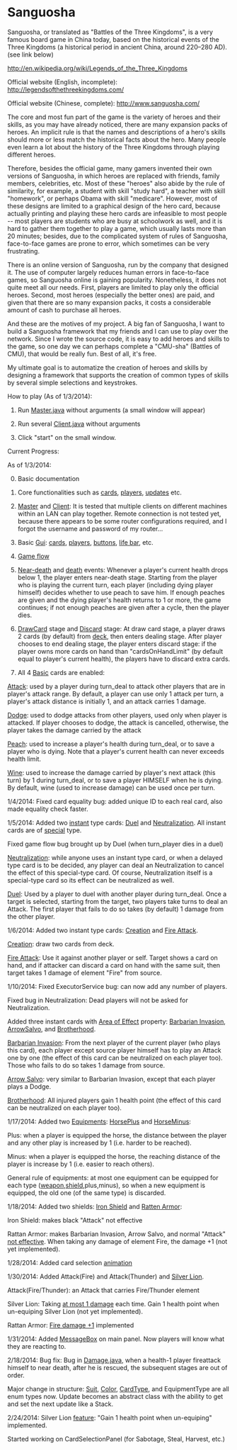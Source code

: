 ﻿Sanguosha
=========
Sanguosha, or translated as "Battles of the Three Kingdoms", is a very famous board game in China today, based on the historical events of the Three Kingdoms (a historical period in ancient China, around 220–280 AD). (see link below)

http://en.wikipedia.org/wiki/Legends_of_the_Three_Kingdoms

Official website (English, incomplete):
http://legendsofthethreekingdoms.com/

Official website (Chinese, complete):
http://www.sanguosha.com/

The core and most fun part of the game is the variety of heroes and their skills, as you may have already noticed, there are many expansion packs of heroes. An implicit rule is that the names and descriptions of a hero's skills should more or less match the historical facts about the hero. Many people even learn a lot about the history of the Three Kingdoms through playing different heroes.

Therefore, besides the official game, many gamers invented their own versions of Sanguosha, in which heroes are replaced with friends, family members, celebrities, etc. Most of these "heroes" also abide by the rule of similarity, for example, a student with skill "study hard", a teacher with skill "homework", or perhaps Obama with skill "medicare". However, most of these designs are limited to a graphical design of the hero card, because actually printing and playing these hero cards are infeasible to most people -- most players are students who are busy at schoolwork as well, and it is hard to gather them together to play a game, which usually lasts more than 20 minutes; besides, due to the complicated system of rules of Sanguosha, face-to-face games are prone to error, which sometimes can be very frustrating.

There is an online version of Sanguosha, run by the company that designed it. The use of computer largely reduces human errors in face-to-face games, so Sanguosha online is gaining popularity. Nonetheless, it does not quite meet all our needs. First, players are limited to play only the official heroes. Second, most heroes (especially the better ones) are paid, and given that there are so many expansion packs, it costs a considerable amount of cash to purchase all heroes.

And these are the motives of my project. A big fan of Sanguosha, I want to build a Sanguosha framework that my friends and I can use to play over the network. Since I wrote the source code, it is easy to add heroes and skills to the game, so one day we can perhaps complete a "CMU-sha" (Battles of CMU), that would be really fun. Best of all, it's free.

My ultimate goal is to automatize the creation of heroes and skills by designing a framework that supports the creation of common types of skills by several simple selections and keystrokes.


How to play (As of 1/3/2014):

1. Run [Master.java](https://github.com/harry5z/Sanguosha/blob/master/src/net/Master.java) without arguments (a small window will appear)

2. Run several [Client.java](https://github.com/harry5z/Sanguosha/blob/master/src/net/Client.java) without arguments

3. Click "start" on the small window.


Current Progress:

As of 1/3/2014:

0. Basic documentation

1. Core functionalities such as [cards](https://github.com/harry5z/Sanguosha/blob/master/src/cards/Card.java), [players](https://github.com/harry5z/Sanguosha/tree/master/src/player), [updates](https://github.com/harry5z/Sanguosha/blob/master/src/update/Update.java) etc.

2. [Master](https://github.com/harry5z/Sanguosha/blob/master/src/net/Master.java) and [Client](https://github.com/harry5z/Sanguosha/blob/master/src/net/Client.java):
It is tested that multiple clients on different machines within an LAN can play together. Remote connection is not tested yet, because there appears to be some router configurations required, and I forgot the username and password of my router...

3. Basic [Gui](https://github.com/harry5z/Sanguosha/tree/master/src/gui): [cards](https://github.com/harry5z/Sanguosha/blob/master/src/gui/CardGui.java), [players](https://github.com/harry5z/Sanguosha/blob/master/src/gui/PlayerGui.java), [buttons](https://github.com/harry5z/Sanguosha/blob/master/src/gui/ButtonGui.java), [life bar](https://github.com/harry5z/Sanguosha/blob/master/src/gui/LifebarGui.java), etc.

4. [Game flow](https://github.com/harry5z/Sanguosha/blob/master/src/update/Stage.java)

5. [Near-death](https://github.com/harry5z/Sanguosha/blob/master/src/update/operations/NearDeathOperation.java) and [death](https://github.com/harry5z/Sanguosha/blob/master/src/update/DeathEvent.java) events:
Whenever a player's current health drops below 1, the player enters near-death stage. Starting from the player who is playing the current turn, each player (including dying player himself) decides whether to use peach to save him. If enough peaches are given and the dying player's health returns to 1 or more, the game continues; if not enough peaches are given after a cycle, then the player dies. 

6. [DrawCard](https://github.com/harry5z/Sanguosha/blob/master/src/update/DrawCardsFromDeck.java) stage and [Discard](https://github.com/harry5z/Sanguosha/blob/master/src/update/operations/TurnDiscardOperation.java) stage:
At draw card stage, a player draws 2 cards (by default) from [deck](https://github.com/harry5z/Sanguosha/blob/master/src/core/Deck.java), then enters dealing stage. After player chooses to end dealing stage, the player enters discard stage: if the player owns more cards on hand than "cardsOnHandLimit" (by default equal to player's current health), the players have to discard extra cards.

7. All 4 [Basic](https://github.com/harry5z/Sanguosha/blob/master/src/cards/basics/Basic.java) cards are enabled:

[Attack](https://github.com/harry5z/Sanguosha/blob/master/src/cards/basics/Attack.java): used by a player during turn_deal to attack other players that are in player's attack range. By default, a player can use only 1 attack per turn, a player's attack distance is initially 1, and an attack carries 1 damage.

[Dodge](https://github.com/harry5z/Sanguosha/blob/master/src/cards/basics/Dodge.java): used to dodge attacks from other players, used only when player is attacked. If player chooses to dodge, the
attack is cancelled, otherwise, the player takes the damage carried by the attack

[Peach](https://github.com/harry5z/Sanguosha/blob/master/src/cards/basics/Peach.java): used to increase a player's health during turn_deal, or to save a player who is dying. Note that a player's current health can never exceeds health limit.

[Wine](https://github.com/harry5z/Sanguosha/blob/master/src/cards/basics/Wine.java): used to increase the damage carried by player's next attack (this turn) by 1 during turn_deal, or to save a player HIMSELF when he is dying. By default, wine (used to increase damage) can be used once per turn.

1/4/2014:
Fixed card equality bug: added unique ID to each real card, also made equality check faster.

1/5/2014:
Added two [instant](https://github.com/harry5z/Sanguosha/blob/master/src/cards/specials/instant/Instant.java) type cards: [Duel](https://github.com/harry5z/Sanguosha/blob/master/src/cards/specials/instant/Duel.java) and [Neutralization](https://github.com/harry5z/Sanguosha/blob/master/src/cards/specials/instant/Neutralization.java). All instant cards are of [special](https://github.com/harry5z/Sanguosha/blob/master/src/cards/specials/Special.java) type. 

Fixed game flow bug brought up by Duel (when turn_player dies in a duel)

[Neutralization](https://github.com/harry5z/Sanguosha/blob/master/src/update/operations/special_operations/NeutralizationOperation.java): while anyone uses an instant type card, or when a delayed type card is to be decided, any player can deal an Neutralization to cancel the effect of this special-type card. Of course, Neutralization itself is a special-type card so its effect can be neutralized as well.

[Duel](https://github.com/harry5z/Sanguosha/blob/master/src/update/operations/special_operations/DuelOperation.java): Used by a player to duel with another player during turn_deal. Once a target is selected, starting from the target, two players take turns to deal an Attack. The first player that fails to do so takes (by default) 1 damage from the other player.

1/6/2014:
Added two instant type cards: [Creation](https://github.com/harry5z/Sanguosha/blob/master/src/cards/specials/instant/Creation.java) and [Fire Attack](https://github.com/harry5z/Sanguosha/blob/master/src/cards/specials/instant/FireAttack.java).

[Creation](https://github.com/harry5z/Sanguosha/blob/master/src/update/operations/special_operations/CreationOperation.java): draw two cards from deck.

[Fire Attack](https://github.com/harry5z/Sanguosha/blob/master/src/update/operations/special_operations/FireAttackOperation.java): Use it against another player or self. Target shows a card on hand, and if attacker can discard a card on hand with the same suit, then target takes 1 damage of element "Fire" from source.

1/10/2014:
Fixed ExecutorService bug: can now add any number of players.

Fixed bug in Neutralization: Dead players will not be asked for Neutralization.

Added three instant cards with [Area of Effect](https://github.com/harry5z/Sanguosha/blob/master/src/update/operations/special_operations/AreaOfEffectOperation.java) property: [Barbarian Invasion](https://github.com/harry5z/Sanguosha/blob/master/src/cards/specials/instant/BarbarianInvasion.java), [ArrowSalvo](https://github.com/harry5z/Sanguosha/blob/master/src/cards/specials/instant/ArrowSalvo.java), and [Brotherhood](https://github.com/harry5z/Sanguosha/blob/master/src/cards/specials/instant/Brotherhood.java).

[Barbarian Invasion](https://github.com/harry5z/Sanguosha/blob/master/src/update/operations/special_operations/BarbarianInvasionOperation.java): From the next player of the current player (who plays this card), each player except source player himself has to play an Attack one by one (the effect of this card can be neutralized on each player too). Those who fails to do so takes 1 damage from source.

[Arrow Salvo](https://github.com/harry5z/Sanguosha/blob/master/src/update/operations/special_operations/ArrowSalvoOperation.java): very similar to Barbarian Invasion, except that each player plays a Dodge.

[Brotherhood](https://github.com/harry5z/Sanguosha/blob/master/src/update/operations/special_operations/BrotherhoodOperation.java): All injured players gain 1 health point (the effect of this card can be neutralized on each player too).

1/17/2014:
Added two [Equipments](https://github.com/harry5z/Sanguosha/blob/master/src/cards/equipments/Equipment.java): [HorsePlus](https://github.com/harry5z/Sanguosha/blob/master/src/cards/equipments/HorsePlus.java) and [HorseMinus](https://github.com/harry5z/Sanguosha/blob/master/src/cards/equipments/HorseMinus.java):

Plus: when a player is equipped the horse, the distance between the player and any other play is increased by 1 (i.e. harder to be reached).

Minus: when a player is equipped the horse, the reaching distance of the player is increase by 1 (i.e. easier to reach others).

General rule of equipments: at most one equipment can be equipped for each type ([weapon](https://github.com/harry5z/Sanguosha/blob/master/src/cards/equipments/weapons/Weapon.java),[shield](https://github.com/harry5z/Sanguosha/blob/master/src/cards/equipments/shields/Shield.java),plus,minus), so when a new equipment is equipped, the old one (of the same type) is discarded.

1/18/2014:
Added two shields: [Iron Shield](https://github.com/harry5z/Sanguosha/blob/master/src/cards/equipments/shields/IronShield.java) and [Ratten Armor](https://github.com/harry5z/Sanguosha/blob/master/src/cards/equipments/shields/RattanArmor.java):

Iron Shield: makes black "Attack" not effective

Rattan Armor: makes Barbarian Invasion, Arrow Salvo, and normal "Attack" [not effective](https://github.com/harry5z/Sanguosha/blob/master/src/cards/equipments/shields/RattanArmor.java#L28-L37). When taking any damage of element Fire, the damage +1 (not yet implemented).

1/28/2014:
Added card selection [animation](https://github.com/harry5z/Sanguosha/blob/master/src/gui/CardGui.java#L66-L79)

1/30/2014:
Added Attack(Fire) and Attack(Thunder) and [Silver Lion](https://github.com/harry5z/Sanguosha/blob/master/src/cards/equipments/shields/SilverLion.java).

Attack(Fire/Thunder): an Attack that carries Fire/Thunder element

Silver Lion: Taking [at most 1 damage](https://github.com/harry5z/Sanguosha/blob/master/src/cards/equipments/shields/SilverLion.java#L31-L35) each time. Gain 1 health point when un-equiping Silver Lion (not yet implemented).

Rattan Armor: [Fire damage +1](https://github.com/harry5z/Sanguosha/blob/master/src/cards/equipments/shields/RattanArmor.java#L39-L44) implemented

1/31/2014:
Added [MessageBox](https://github.com/harry5z/Sanguosha/blob/master/src/gui/MessageBoxGui.java) on main panel. Now players will know what they are reacting to.

2/18/2014:
Bug fix: Bug in [Damage.java](https://github.com/harry5z/Sanguosha/blob/master/src/update/Damage.java), when a health-1 player fireattack himself to near death, after he is rescued, the subsequent stages are out of order.

Major change in structure: [Suit](https://github.com/harry5z/Sanguosha/blob/master/src/cards/Card.java#L17-L20), [Color](https://github.com/harry5z/Sanguosha/blob/master/src/cards/Card.java#L22-L25), [CardType](https://github.com/harry5z/Sanguosha/blob/master/src/cards/Card.java#L27-L30), and EquipmentType are all enum types now. Update becomes an abstract class with the ability to get and set the next update like a Stack.

2/24/2014:
Silver Lion [feature](https://github.com/harry5z/Sanguosha/blob/master/src/cards/equipments/shields/SilverLion.java#L28-L33): "Gain 1 health point when un-equiping" implemented.

Started working on CardSelectionPanel (for Sabotage, Steal, Harvest, etc.)